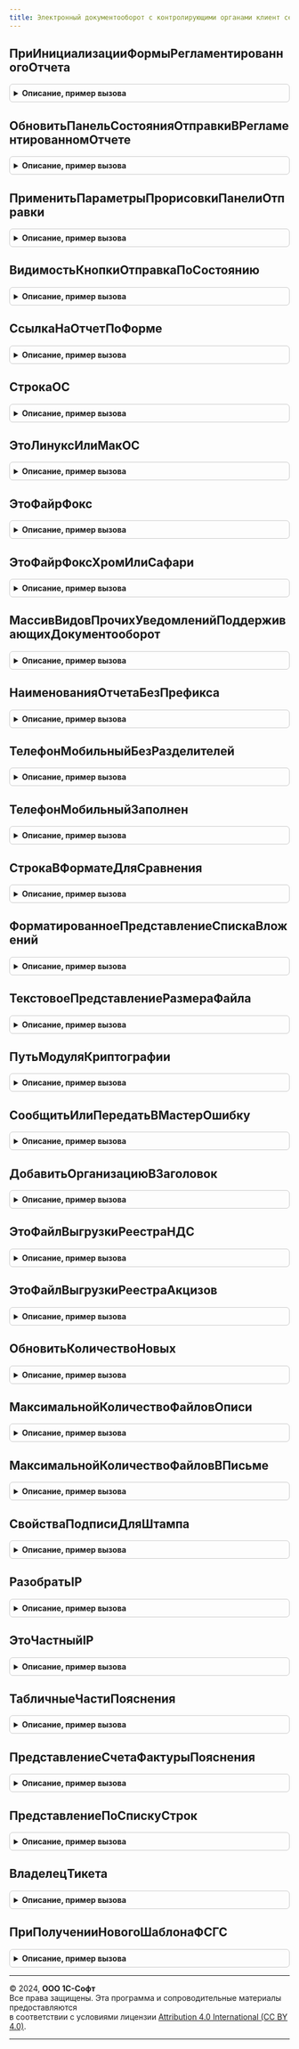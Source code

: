 ```yaml
---
title: Электронный документооборот с контролирующими органами клиент сервер
---
```



## ПриИнициализацииФормыРегламентированногоОтчета
<details style="margin: 1em 0; padding: 0.5em; border: 1px solid #ccc; border-radius: 6px;">

<summary style="font-weight: bold; cursor: pointer;">Описание, пример вызова</summary>

```bsl

/////////////////////////////////////////////////////////////
// ВНИМАНИЕ!!!
// Не удалять метод. Используется в 1С:УП Калуги Астрал
/////////////////////////////////////////////////////////////

Процедура ПриИнициализацииФормыРегламентированногоОтчета(Форма, КонтролирующийОрган = "ФНС") Экспорт
```

Пример вызова
```bsl
ЭлектронныйДокументооборотСКонтролирующимиОрганамиКлиентСервер.ПриИнициализацииФормыРегламентированногоОтчета(Форма, КонтролирующийОрган);
```
</details>

## ОбновитьПанельСостоянияОтправкиВРегламентированномОтчете
<details style="margin: 1em 0; padding: 0.5em; border: 1px solid #ccc; border-radius: 6px;">

<summary style="font-weight: bold; cursor: pointer;">Описание, пример вызова</summary>

```bsl

Процедура ОбновитьПанельСостоянияОтправкиВРегламентированномОтчете(Форма, КонтролирующийОрган) Экспорт
```

Пример вызова
```bsl
ЭлектронныйДокументооборотСКонтролирующимиОрганамиКлиентСервер.ОбновитьПанельСостоянияОтправкиВРегламентированномОтчете(Форма, КонтролирующийОрган) 
```
</details>

## ПрименитьПараметрыПрорисовкиПанелиОтправки
<details style="margin: 1em 0; padding: 0.5em; border: 1px solid #ccc; border-radius: 6px;">

<summary style="font-weight: bold; cursor: pointer;">Описание, пример вызова</summary>

```bsl

Процедура ПрименитьПараметрыПрорисовкиПанелиОтправки(Форма, ПараметрыПрорисовки) Экспорт
```

Пример вызова
```bsl
ЭлектронныйДокументооборотСКонтролирующимиОрганамиКлиентСервер.ПрименитьПараметрыПрорисовкиПанелиОтправки(Форма, ПараметрыПрорисовки) 
```
</details>

## ВидимостьКнопкиОтправкаПоСостоянию
<details style="margin: 1em 0; padding: 0.5em; border: 1px solid #ccc; border-radius: 6px;">

<summary style="font-weight: bold; cursor: pointer;">Описание, пример вызова</summary>

```bsl

Функция ВидимостьКнопкиОтправкаПоСостоянию( Экспорт
```

Пример вызова
```bsl
Результат = ЭлектронныйДокументооборотСКонтролирующимиОрганамиКлиентСервер.ВидимостьКнопкиОтправкаПоСостоянию();
```
</details>

## СсылкаНаОтчетПоФорме
<details style="margin: 1em 0; padding: 0.5em; border: 1px solid #ccc; border-radius: 6px;">

<summary style="font-weight: bold; cursor: pointer;">Описание, пример вызова</summary>

```bsl


Функция СсылкаНаОтчетПоФорме(Форма) Экспорт
```

Пример вызова
```bsl
Результат = ЭлектронныйДокументооборотСКонтролирующимиОрганамиКлиентСервер.СсылкаНаОтчетПоФорме(Форма) 
```
</details>

## СтрокаОС
<details style="margin: 1em 0; padding: 0.5em; border: 1px solid #ccc; border-radius: 6px;">

<summary style="font-weight: bold; cursor: pointer;">Описание, пример вызова</summary>

```bsl

Функция СтрокаОС() Экспорт
```

Пример вызова
```bsl
Результат = ЭлектронныйДокументооборотСКонтролирующимиОрганамиКлиентСервер.СтрокаОС() 
```
</details>

## ЭтоЛинуксИлиМакОС
<details style="margin: 1em 0; padding: 0.5em; border: 1px solid #ccc; border-radius: 6px;">

<summary style="font-weight: bold; cursor: pointer;">Описание, пример вызова</summary>

```bsl

Функция ЭтоЛинуксИлиМакОС() Экспорт
```

Пример вызова
```bsl
Результат = ЭлектронныйДокументооборотСКонтролирующимиОрганамиКлиентСервер.ЭтоЛинуксИлиМакОС() 
```
</details>

## ЭтоФайрФокс
<details style="margin: 1em 0; padding: 0.5em; border: 1px solid #ccc; border-radius: 6px;">

<summary style="font-weight: bold; cursor: pointer;">Описание, пример вызова</summary>

```bsl

Функция ЭтоФайрФокс() Экспорт
```

Пример вызова
```bsl
Результат = ЭлектронныйДокументооборотСКонтролирующимиОрганамиКлиентСервер.ЭтоФайрФокс() 
```
</details>

## ЭтоФайрФоксХромИлиСафари
<details style="margin: 1em 0; padding: 0.5em; border: 1px solid #ccc; border-radius: 6px;">

<summary style="font-weight: bold; cursor: pointer;">Описание, пример вызова</summary>

```bsl

Функция ЭтоФайрФоксХромИлиСафари() Экспорт
```

Пример вызова
```bsl
Результат = ЭлектронныйДокументооборотСКонтролирующимиОрганамиКлиентСервер.ЭтоФайрФоксХромИлиСафари() 
```
</details>

## МассивВидовПрочихУведомленийПоддерживающихДокументооборот
<details style="margin: 1em 0; padding: 0.5em; border: 1px solid #ccc; border-radius: 6px;">

<summary style="font-weight: bold; cursor: pointer;">Описание, пример вызова</summary>

```bsl

// Функция возвращает массив имен объектов метаданных.
//
// Параметры:
//	Массив элементов справочника ВидыОтправляемыхДокументов
//
// Результат:
//	Массив соответствующих видов прочих уведомлений
//
Функция МассивВидовПрочихУведомленийПоддерживающихДокументооборот( Экспорт
```

Пример вызова
```bsl
Результат = ЭлектронныйДокументооборотСКонтролирующимиОрганамиКлиентСервер.МассивВидовПрочихУведомленийПоддерживающихДокументооборот();
```
</details>

## НаименованияОтчетаБезПрефикса
<details style="margin: 1em 0; padding: 0.5em; border: 1px solid #ccc; border-radius: 6px;">

<summary style="font-weight: bold; cursor: pointer;">Описание, пример вызова</summary>

```bsl

Функция НаименованияОтчетаБезПрефикса(НаименованиеОтчета, МаксимальнаяДлина = 25) Экспорт
```

Пример вызова
```bsl
Результат = ЭлектронныйДокументооборотСКонтролирующимиОрганамиКлиентСервер.НаименованияОтчетаБезПрефикса(НаименованиеОтчета, МаксимальнаяДлина);
```
</details>

## ТелефонМобильныйБезРазделителей
<details style="margin: 1em 0; padding: 0.5em; border: 1px solid #ccc; border-radius: 6px;">

<summary style="font-weight: bold; cursor: pointer;">Описание, пример вызова</summary>

```bsl

Функция ТелефонМобильныйБезРазделителей(Знач ТелефонМобильный) Экспорт
```

Пример вызова
```bsl
Результат = ЭлектронныйДокументооборотСКонтролирующимиОрганамиКлиентСервер.ТелефонМобильныйБезРазделителей(ТелефонМобильный) 
```
</details>

## ТелефонМобильныйЗаполнен
<details style="margin: 1em 0; padding: 0.5em; border: 1px solid #ccc; border-radius: 6px;">

<summary style="font-weight: bold; cursor: pointer;">Описание, пример вызова</summary>

```bsl

Функция ТелефонМобильныйЗаполнен(Знач ТелефонМобильный) Экспорт
```

Пример вызова
```bsl
Результат = ЭлектронныйДокументооборотСКонтролирующимиОрганамиКлиентСервер.ТелефонМобильныйЗаполнен(ТелефонМобильный) 
```
</details>

## СтрокаВФорматеДляСравнения
<details style="margin: 1em 0; padding: 0.5em; border: 1px solid #ccc; border-radius: 6px;">

<summary style="font-weight: bold; cursor: pointer;">Описание, пример вызова</summary>

```bsl

Функция СтрокаВФорматеДляСравнения(Знач Текст) Экспорт
```

Пример вызова
```bsl
Результат = ЭлектронныйДокументооборотСКонтролирующимиОрганамиКлиентСервер.СтрокаВФорматеДляСравнения(Текст) 
```
</details>

## ФорматированноеПредставлениеСпискаВложений
<details style="margin: 1em 0; padding: 0.5em; border: 1px solid #ccc; border-radius: 6px;">

<summary style="font-weight: bold; cursor: pointer;">Описание, пример вызова</summary>

```bsl

Функция ФорматированноеПредставлениеСпискаВложений(МассивЭлементов, ДобавлятьРазмер = Истина) Экспорт
```

Пример вызова
```bsl
Результат = ЭлектронныйДокументооборотСКонтролирующимиОрганамиКлиентСервер.ФорматированноеПредставлениеСпискаВложений(МассивЭлементов, ДобавлятьРазмер);
```
</details>

## ТекстовоеПредставлениеРазмераФайла
<details style="margin: 1em 0; padding: 0.5em; border: 1px solid #ccc; border-radius: 6px;">

<summary style="font-weight: bold; cursor: pointer;">Описание, пример вызова</summary>

```bsl

Функция ТекстовоеПредставлениеРазмераФайла(РазмерВБайтах) Экспорт
```

Пример вызова
```bsl
Результат = ЭлектронныйДокументооборотСКонтролирующимиОрганамиКлиентСервер.ТекстовоеПредставлениеРазмераФайла(РазмерВБайтах) 
```
</details>

## ПутьМодуляКриптографии
<details style="margin: 1em 0; padding: 0.5em; border: 1px solid #ccc; border-radius: 6px;">

<summary style="font-weight: bold; cursor: pointer;">Описание, пример вызова</summary>

```bsl

Функция ПутьМодуляКриптографии() Экспорт
```

Пример вызова
```bsl
Результат = ЭлектронныйДокументооборотСКонтролирующимиОрганамиКлиентСервер.ПутьМодуляКриптографии() 
```
</details>

## СообщитьИлиПередатьВМастерОшибку
<details style="margin: 1em 0; padding: 0.5em; border: 1px solid #ccc; border-radius: 6px;">

<summary style="font-weight: bold; cursor: pointer;">Описание, пример вызова</summary>

```bsl

Процедура СообщитьИлиПередатьВМастерОшибку(Ошибка, ВызовИзМастераПодключенияК1СОтчетности = ложь, ТекстОшибокДляМастераПодключенияК1СОтчетности = "", ВыводитьСообщения = истина) Экспорт
```

Пример вызова
```bsl
ЭлектронныйДокументооборотСКонтролирующимиОрганамиКлиентСервер.СообщитьИлиПередатьВМастерОшибку(Ошибка, ВызовИзМастераПодключенияК1СОтчетности, ТекстОшибокДляМастераПодключенияК1СОтчетности, ВыводитьСообщения);
```
</details>

## ДобавитьОрганизациюВЗаголовок
<details style="margin: 1em 0; padding: 0.5em; border: 1px solid #ccc; border-radius: 6px;">

<summary style="font-weight: bold; cursor: pointer;">Описание, пример вызова</summary>

```bsl

Процедура ДобавитьОрганизациюВЗаголовок(ЗаголовокФормы, ИспользуетсяОднаОрганизация, НаименованиеОрганизации, ИсходныйЗаголовок) Экспорт
```

Пример вызова
```bsl
ЭлектронныйДокументооборотСКонтролирующимиОрганамиКлиентСервер.ДобавитьОрганизациюВЗаголовок(ЗаголовокФормы, ИспользуетсяОднаОрганизация, НаименованиеОрганизации, ИсходныйЗаголовок) 
```
</details>

## ЭтоФайлВыгрузкиРеестраНДС
<details style="margin: 1em 0; padding: 0.5em; border: 1px solid #ccc; border-radius: 6px;">

<summary style="font-weight: bold; cursor: pointer;">Описание, пример вызова</summary>

```bsl

Функция ЭтоФайлВыгрузкиРеестраНДС(КороткоеИмяФайла) Экспорт
```

Пример вызова
```bsl
Результат = ЭлектронныйДокументооборотСКонтролирующимиОрганамиКлиентСервер.ЭтоФайлВыгрузкиРеестраНДС(КороткоеИмяФайла) 
```
</details>

## ЭтоФайлВыгрузкиРеестраАкцизов
<details style="margin: 1em 0; padding: 0.5em; border: 1px solid #ccc; border-radius: 6px;">

<summary style="font-weight: bold; cursor: pointer;">Описание, пример вызова</summary>

```bsl

Функция ЭтоФайлВыгрузкиРеестраАкцизов(КороткоеИмяФайла) Экспорт
```

Пример вызова
```bsl
Результат = ЭлектронныйДокументооборотСКонтролирующимиОрганамиКлиентСервер.ЭтоФайлВыгрузкиРеестраАкцизов(КороткоеИмяФайла) 
```
</details>

## ОбновитьКоличествоНовых
<details style="margin: 1em 0; padding: 0.5em; border: 1px solid #ccc; border-radius: 6px;">

<summary style="font-weight: bold; cursor: pointer;">Описание, пример вызова</summary>

```bsl

Функция ОбновитьКоличествоНовых(Форма) Экспорт
```

Пример вызова
```bsl
Результат = ЭлектронныйДокументооборотСКонтролирующимиОрганамиКлиентСервер.ОбновитьКоличествоНовых(Форма) 
```
</details>

## МаксимальнойКоличествоФайловОписи
<details style="margin: 1em 0; padding: 0.5em; border: 1px solid #ccc; border-radius: 6px;">

<summary style="font-weight: bold; cursor: pointer;">Описание, пример вызова</summary>

```bsl

Функция МаксимальнойКоличествоФайловОписи() Экспорт
```

Пример вызова
```bsl
Результат = ЭлектронныйДокументооборотСКонтролирующимиОрганамиКлиентСервер.МаксимальнойКоличествоФайловОписи() 
```
</details>

## МаксимальнойКоличествоФайловВПисьме
<details style="margin: 1em 0; padding: 0.5em; border: 1px solid #ccc; border-radius: 6px;">

<summary style="font-weight: bold; cursor: pointer;">Описание, пример вызова</summary>

```bsl

Функция МаксимальнойКоличествоФайловВПисьме() Экспорт
```

Пример вызова
```bsl
Результат = ЭлектронныйДокументооборотСКонтролирующимиОрганамиКлиентСервер.МаксимальнойКоличествоФайловВПисьме() 
```
</details>

## СвойстваПодписиДляШтампа
<details style="margin: 1em 0; padding: 0.5em; border: 1px solid #ccc; border-radius: 6px;">

<summary style="font-weight: bold; cursor: pointer;">Описание, пример вызова</summary>

```bsl

Функция СвойстваПодписиДляШтампа() Экспорт
```

Пример вызова
```bsl
Результат = ЭлектронныйДокументооборотСКонтролирующимиОрганамиКлиентСервер.СвойстваПодписиДляШтампа() 
```
</details>

## РазобратьIP
<details style="margin: 1em 0; padding: 0.5em; border: 1px solid #ccc; border-radius: 6px;">

<summary style="font-weight: bold; cursor: pointer;">Описание, пример вызова</summary>

```bsl

Функция РазобратьIP(IPАдресКлиента) Экспорт
```

Пример вызова
```bsl
Результат = ЭлектронныйДокументооборотСКонтролирующимиОрганамиКлиентСервер.РазобратьIP(IPАдресКлиента) 
```
</details>

## ЭтоЧастныйIP
<details style="margin: 1em 0; padding: 0.5em; border: 1px solid #ccc; border-radius: 6px;">

<summary style="font-weight: bold; cursor: pointer;">Описание, пример вызова</summary>

```bsl

Функция ЭтоЧастныйIP(ЭлементыIP) Экспорт
```

Пример вызова
```bsl
Результат = ЭлектронныйДокументооборотСКонтролирующимиОрганамиКлиентСервер.ЭтоЧастныйIP(ЭлементыIP) 
```
</details>

## ТабличныеЧастиПояснения
<details style="margin: 1em 0; padding: 0.5em; border: 1px solid #ccc; border-radius: 6px;">

<summary style="font-weight: bold; cursor: pointer;">Описание, пример вызова</summary>

```bsl

Функция ТабличныеЧастиПояснения(ДобавлятьКС = Ложь) Экспорт
```

Пример вызова
```bsl
Результат = ЭлектронныйДокументооборотСКонтролирующимиОрганамиКлиентСервер.ТабличныеЧастиПояснения(ДобавлятьКС);
```
</details>

## ПредставлениеСчетаФактурыПояснения
<details style="margin: 1em 0; padding: 0.5em; border: 1px solid #ccc; border-radius: 6px;">

<summary style="font-weight: bold; cursor: pointer;">Описание, пример вызова</summary>

```bsl

Функция ПредставлениеСчетаФактурыПояснения(СтрокаТаблицы, ТипРеквизитов) Экспорт
```

Пример вызова
```bsl
Результат = ЭлектронныйДокументооборотСКонтролирующимиОрганамиКлиентСервер.ПредставлениеСчетаФактурыПояснения(СтрокаТаблицы, ТипРеквизитов) 
```
</details>

## ПредставлениеПоСпискуСтрок
<details style="margin: 1em 0; padding: 0.5em; border: 1px solid #ccc; border-radius: 6px;">

<summary style="font-weight: bold; cursor: pointer;">Описание, пример вызова</summary>

```bsl

Функция ПредставлениеПоСпискуСтрок(СписокСтрок) Экспорт
```

Пример вызова
```bsl
Результат = ЭлектронныйДокументооборотСКонтролирующимиОрганамиКлиентСервер.ПредставлениеПоСпискуСтрок(СписокСтрок) 
```
</details>

## ВладелецТикета
<details style="margin: 1em 0; padding: 0.5em; border: 1px solid #ccc; border-radius: 6px;">

<summary style="font-weight: bold; cursor: pointer;">Описание, пример вызова</summary>

```bsl

Функция ВладелецТикета() Экспорт
```

Пример вызова
```bsl
Результат = ЭлектронныйДокументооборотСКонтролирующимиОрганамиКлиентСервер.ВладелецТикета() 
```
</details>

## ПриПолученииНовогоШаблонаФСГС
<details style="margin: 1em 0; padding: 0.5em; border: 1px solid #ccc; border-radius: 6px;">

<summary style="font-weight: bold; cursor: pointer;">Описание, пример вызова</summary>

```bsl

// Вызывается после расшифровки и распаковки нового шаблона форм из Росстата
//
// Параметры:
//  ПараметрыШаблона  - Структура, содержит данные входящего шаблона в ключах:
//  	* АдресФайла - Адрес двоичных данных XML шаблона во временном хранилище
//  	* ИмяФайла - Исходное имя файла шаблона
//
Процедура ПриПолученииНовогоШаблонаФСГС(Знач ПараметрыШаблона) Экспорт
```

Пример вызова
```bsl
ЭлектронныйДокументооборотСКонтролирующимиОрганамиКлиентСервер.ПриПолученииНовогоШаблонаФСГС(ПараметрыШаблона) 
```
</details>

---

© 2024, **ООО 1С-Софт**  
Все права защищены. Эта программа и сопроводительные материалы предоставляются  
в соответствии с условиями лицензии [Attribution 4.0 International (CC BY 4.0)](https://creativecommons.org/licenses/by/4.0/legalcode).

---
